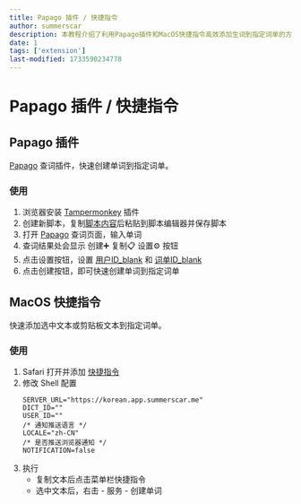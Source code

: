 ```yaml
---
title: Papago 插件 / 快捷指令
author: summerscar
description: 本教程介绍了利用Papago插件和MacOS快捷指令高效添加生词到指定词单的方法。插件需安装Tampermonkey并运行自定义脚本，快捷指令则需在Safari中添加并配置服务器地址、词单ID和用户ID。两者均需预先设置用户ID和词单ID。
date: 1
tags: ['extension']
last-modified: 1733590234778
---
```


# Papago 插件 / 快捷指令

## Papago 插件

[Papago](https://papago.naver.com/) 查词插件，快速创建单词到指定词单。

### 使用

1. 浏览器安装 [Tampermonkey](https://www.tampermonkey.net/) 插件
2. 创建新脚本，复制[脚本内容](https://raw.githubusercontent.com/summerscar/korean-studio/refs/heads/main/scripts/tampermonkey-create-word-from-papago.js)后粘贴到脚本编辑器并保存脚本
3. 打开 [Papago](https://papago.naver.com/) 查词页面，输入单词
4. 查词结果处会显示 创建➕ 复制📋 设置⚙️ 按钮
5. 点击设置按钮，设置 [用户ID_blank](/account#:~:text=ID%3A) 和 [词单ID_blank](/account#:~:text=dictID%3A)
6. 点击创建按钮，即可快速创建单词到指定词单

## MacOS 快捷指令

快速添加选中文本或剪贴板文本到指定词单。

### 使用

1. Safari 打开并添加 [快捷指令](https://www.icloud.com/shortcuts/fa01089cfba54bd0b7ca79d69318452c)
2. 修改 Shell 配置
	```
	SERVER_URL="https://korean.app.summerscar.me"
	DICT_ID=""
	USER_ID=""
	/* 通知推送语言 */
	LOCALE="zh-CN"
	/* 是否推送浏览器通知 */
	NOTIFICATION=false
	```
3. 执行
	- 复制文本后点击菜单栏快捷指令
	- 选中文本后，右击 - 服务 - 创建单词
